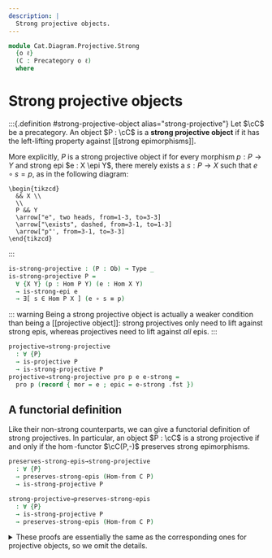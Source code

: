 ```yaml
---
description: |
  Strong projective objects.
---
```

<!--
```agda
open import Cat.Diagram.Coproduct.Copower
open import Cat.Diagram.Coproduct.Indexed
open import Cat.Functor.Morphism
open import Cat.Functor.Hom
open import Cat.Prelude

open import Data.Set.Projective
open import Data.Set.Surjection

import Cat.Diagram.Separator.Strong
import Cat.Diagram.Projective
import Cat.Morphism.StrongEpi
import Cat.Reasoning
```
-->
```agda
module Cat.Diagram.Projective.Strong
  {o ℓ}
  (C : Precategory o ℓ)
  where
```

<!--
```agda
open Cat.Diagram.Projective C
open Cat.Morphism.StrongEpi C
open Cat.Reasoning C
```
-->

# Strong projective objects

:::{.definition #strong-projective-object alias="strong-projective"}
Let $\cC$ be a precategory. An object $P : \cC$ is a
**strong projective object** if it has the left-lifting property against
[[strong epimorphisms]].

More explicitly, $P$ is a strong projective object if for every
morphism $p : P \to Y$ and strong epi $e : X \epi Y$, there merely exists
a $s : P \to X$ such that $e \circ s = p$, as in the following diagram:

~~~{.quiver}
\begin{tikzcd}
  && X \\
  \\
  P && Y
  \arrow["e", two heads, from=1-3, to=3-3]
  \arrow["\exists", dashed, from=3-1, to=1-3]
  \arrow["p"', from=3-1, to=3-3]
\end{tikzcd}
~~~
:::

```agda
is-strong-projective : (P : Ob) → Type _
is-strong-projective P =
  ∀ {X Y} (p : Hom P Y) (e : Hom X Y)
  → is-strong-epi e
  → ∃[ s ∈ Hom P X ] (e ∘ s ≡ p)
```

::: warning
Being a strong projective object is actually a weaker condition than
being a [[projective object]]: strong projectives only need to lift
against strong epis, whereas projectives need to lift against *all* epis.
:::

```agda
projective→strong-projective
  : ∀ {P}
  → is-projective P
  → is-strong-projective P
projective→strong-projective pro p e e-strong =
  pro p (record { mor = e ; epic = e-strong .fst })
```

## A functorial definition

Like their non-strong counterparts, we can give a functorial definition of
strong projectives. In particular, an object $P : \cC$ is a strong projective
if and only if the $\hom$-functor $\cC(P,-)$ preserves strong epimorphisms.

```agda
preserves-strong-epis→strong-projective
  : ∀ {P}
  → preserves-strong-epis (Hom-from C P)
  → is-strong-projective P

strong-projective→preserves-strong-epis
  : ∀ {P}
  → is-strong-projective P
  → preserves-strong-epis (Hom-from C P)
```

<details>
<summary>These proofs are essentially the same as the corresponding
ones for projective objects, so we omit the details.
</summary>
```agda
preserves-strong-epis→strong-projective {P = P} hom-epi {X = X} {Y = Y} p e e-strong =
  epi→surjective (el! (Hom P X)) (el! (Hom P Y))
    (e ∘_)
    (λ {c} → hom-epi e-strong .fst {c = c})
    p

strong-projective→preserves-strong-epis {P = P} pro {X} {Y} {f = f} f-strong =
    surjective→strong-epi (el! (Hom P X)) (el! (Hom P Y)) (f ∘_) $ λ p →
    pro p f f-strong
```
</details>

## Closure of strong projectives

Like projective objects, strong projectives are closed under coproducts
indexed by [[set-projective]] types and retracts.

```agda
indexed-coproduct-strong-projective
  : ∀ {κ} {Idx : Type κ}
  → {P : Idx → Ob} {∐P : Ob} {ι : ∀ i → Hom (P i) ∐P}
  → is-set-projective Idx ℓ
  → (∀ i → is-strong-projective (P i))
  → is-indexed-coproduct C P ι
  → is-strong-projective ∐P

retract→strong-projective
  : ∀ {R P} {r : Hom P R} {s : Hom R P}
  → is-strong-projective P
  → r retract-of s
  → is-strong-projective R
```

<details>
<summary>These proofs are more or less identical to the corresponding
ones for projective objects.
</summary>
```agda
indexed-coproduct-strong-projective {P = P} {ι = ι} Idx-pro P-pro coprod {X = X} {Y = Y} p e e-strong = do
  s ← Idx-pro
        (λ i → Σ[ sᵢ ∈ Hom (P i) X ] (e ∘ sᵢ ≡ p ∘ ι i)) (λ i → hlevel 2)
        (λ i → P-pro i (p ∘ ι i) e e-strong)
  pure (match (λ i → s i .fst) , unique₂ (λ i → pullr commute ∙ s i .snd))
  where open is-indexed-coproduct coprod

retract→strong-projective {r = r} {s = s} P-pro retract p e e-strong = do
  (t , t-factor) ← P-pro (p ∘ r) e e-strong
  pure (t ∘ s , pulll t-factor ∙ cancelr retract)
```
</details>

## Enough strong projectives

A category $\cC$ is said to have **enough strong projectives** if for
object $X : \cC$ there is some strong epi $P \epi X$ with $P$ strong projective.
We will refer to these projectives as **projective presentations**
of $X$.

Note that there are two variations on this condition: one where
there *merely* exists a strong projective presentation for every $X$, and
another where those presentations are provided as structure. We prefer
to work with the latter, as it tends to be less painful to work with.

```agda
record Strong-projectives : Type (o ⊔ ℓ) where
  field
    Pro : Ob → Ob
    present : ∀ {X} → Hom (Pro X) X
    present-strong-epi : ∀ {X} → is-strong-epi (present {X})
    projective : ∀ {X} → is-strong-projective (Pro X)
```

<!--
```agda
module _ (coprods : (Idx : Set ℓ) → has-coproducts-indexed-by C ∣ Idx ∣)
  where
  open Cat.Diagram.Separator.Strong C coprods
  open Copowers coprods
```
-->

If $\cC$ has set-indexed coproducts, and $P_i$ is a [[strong separating family]]
with each $P_i$ a strong projective, then $\cC$ has enough strong projectives
if $\Sigma(i : Idx), (\cC(P_i, X))$ is a set-projective type.

```agda
  strong-projective-separating-faily→strong-projectives
    : ∀ {Idx : Set ℓ} {Pᵢ : ∣ Idx ∣ → Ob}
    → (∀ X → is-set-projective (Σ[ i ∈ ∣ Idx ∣ ] (Hom (Pᵢ i) X)) ℓ)
    → (∀ i → is-strong-projective (Pᵢ i))
    → is-strong-separating-family Idx Pᵢ
    → Strong-projectives
```

The hypotheses of this theorem hint basically give the game away: by definition,
there is a strong epimorphism $\coprod_{\Sigma(i : I), \cC(P_i, X)} S_i \to X$
for every $X$. Moreover, $\Sigma(i : I), \cC(P_i, X)$ is set-projective,
so the corresponding coproduct is a strong projective.

```agda
  strong-projective-separating-faily→strong-projectives
    {Idx} {Pᵢ} Idx-pro Pᵢ-pro strong-sep = strong-projectives where
    open Strong-projectives

    strong-projectives : Strong-projectives
    strong-projectives .Pro X =
      ∐! (Σ[ i ∈ ∣ Idx ∣ ] (Hom (Pᵢ i) X)) (Pᵢ ⊙ fst)
    strong-projectives .present {X = X} =
      ∐!.match (Σ[ i ∈ ∣ Idx ∣ ] (Hom (Pᵢ i) X)) (Pᵢ ⊙ fst) snd
    strong-projectives .present-strong-epi =
      strong-sep
    strong-projectives .projective {X = X} =
      indexed-coproduct-strong-projective
        (Idx-pro X)
        (Pᵢ-pro ⊙ fst)
        (∐!.has-is-ic (Σ[ i ∈ ∣ Idx ∣ ] (Hom (Pᵢ i) X)) (Pᵢ ⊙ fst))
```
